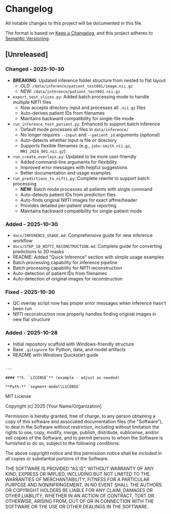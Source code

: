 # Changelog

All notable changes to this project will be documented in this file.

The format is based on [Keep a Changelog](https://keepachangelog.com/en/1.0.0/),
and this project adheres to [Semantic Versioning](https://semver.org/spec/v2.0.0.html).

## [Unreleased]

### Changed - 2025-10-30
- **BREAKING**: Updated inference folder structure from nested to flat layout
  - OLD: `/data/inference/patient_test001/image.nii.gz`
  - NEW: `/data/inference/patient_test001.nii.gz`
- `export_test_slices.py`: Added batch processing mode to handle multiple NIfTI files
  - Now accepts directory input and processes all `.nii.gz` files
  - Auto-derives patient IDs from filenames
  - Maintains backward compatibility for single-file mode
- `run_inference_test_patient.py`: Enhanced to support batch inference
  - Default mode processes all files in `data/inference/`
  - No longer requires `--input` and `--patient_id` arguments (optional)
  - Auto-detects whether input is file or directory
  - Supports flexible filenames (e.g., `john-smith.nii.gz`, `MRI_2024_001.nii.gz`)
- `run_create_overlays.py`: Updated to be more user-friendly
  - Added command-line arguments for flexibility
  - Improved error messages with helpful suggestions
  - Better documentation and usage examples
- `run_predictions_to_nifti.py`: Complete rewrite to support batch processing
  - **NEW**: Batch mode processes all patients with single command
  - Auto-detects patient IDs from prediction files
  - Auto-finds original NIfTI images for exact affine/header
  - Provides detailed per-patient status reporting
  - Maintains backward compatibility for single-patient mode

### Added - 2025-10-30
- `docs/INFERENCE_USAGE.md`: Comprehensive guide for new inference workflow
- `docs/STEP_10_NIFTI_RECONSTRUCTION.md`: Complete guide for converting predictions to 3D masks
- README: Added "Quick Inference" section with simple usage examples
- Batch processing capability for inference pipeline
- Batch processing capability for NIfTI reconstruction
- Auto-detection of patient IDs from filenames
- Auto-detection of original images for reconstruction

### Fixed - 2025-10-30
- QC overlay script now has proper error messages when inference hasn't been run
- NIfTI reconstruction now properly handles finding original images in new flat structure

### Added - 2025-10-28
- Initial repository scaffold with Windows-friendly structure
- Base `.gitignore` for Python, data, and model artifacts
- README with Windows Quickstart guide
```

---

#### **5. `LICENSE`** (example - adjust as needed)

**Path:** `segment-model\LICENSE`
```
MIT License

Copyright (c) 2025 [Your Name/Organization]

Permission is hereby granted, free of charge, to any person obtaining a copy
of this software and associated documentation files (the "Software"), to deal
in the Software without restriction, including without limitation the rights
to use, copy, modify, merge, publish, distribute, sublicense, and/or sell
copies of the Software, and to permit persons to whom the Software is
furnished to do so, subject to the following conditions:

The above copyright notice and this permission notice shall be included in all
copies or substantial portions of the Software.

THE SOFTWARE IS PROVIDED "AS IS", WITHOUT WARRANTY OF ANY KIND, EXPRESS OR
IMPLIED, INCLUDING BUT NOT LIMITED TO THE WARRANTIES OF MERCHANTABILITY,
FITNESS FOR A PARTICULAR PURPOSE AND NONINFRINGEMENT. IN NO EVENT SHALL THE
AUTHORS OR COPYRIGHT HOLDERS BE LIABLE FOR ANY CLAIM, DAMAGES OR OTHER
LIABILITY, WHETHER IN AN ACTION OF CONTRACT, TORT OR OTHERWISE, ARISING FROM,
OUT OF OR IN CONNECTION WITH THE SOFTWARE OR THE USE OR OTHER DEALINGS IN THE
SOFTWARE.